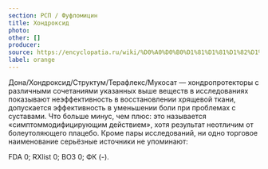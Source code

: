 ```yaml
---
section: РСП / Фуфломицин
title: Хондроксид
photo:
other: []
producer:
source: https://encyclopatia.ru/wiki/%D0%A0%D0%B0%D1%81%D1%81%D1%82%D1%80%D0%B5%D0%BB%D1%8C%D0%BD%D1%8B%D0%B9_%D1%81%D0%BF%D0%B8%D1%81%D0%BE%D0%BA_%D0%BF%D1%80%D0%B5%D0%BF%D0%B0%D1%80%D0%B0%D1%82%D0%BE%D0%B2
label: orange
---
```


Дона/Хондроксид/Структум/Терафлекс/Мукосат — хондропротекторы с различными сочетаниями указанных выше веществ в исследованиях показывают неэффективность в восстановлении хрящевой ткани, допускается эффективность в уменьшении боли при проблемах с суставами. Что больше минус, чем плюс: это называется «симптоммодифицирующим действием», хотя результат неотличим от болеутоляющего плацебо. Кроме пары исследований, ни одно торговое наименование серьёзные источники не упоминают:

FDA 0; RXlist 0; ВОЗ 0; ФК (-).
